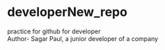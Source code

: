 # developerNew_repo
practice for github for developer<br>
Author- Sagar Paul, a junior developer of a company
